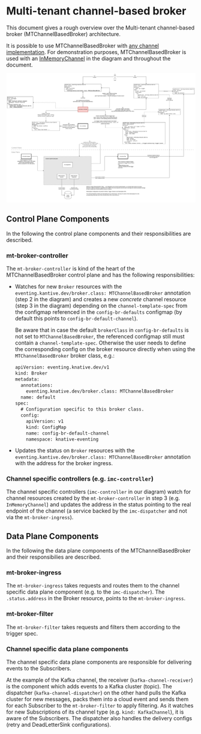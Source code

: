 # Multi-tenant channel-based broker

This document gives a rough overview over the Multi-tenant channel-based broker (MTChannelBasedBroker) architecture.

It is possible to use MTChannelBasedBroker with [any channel implementation](https://knative.dev/docs/eventing/channels/channels-crds/). For demonstration purposes, MTChannelBasedBroker is used with an [InMemoryChannel](https://github.com/knative/eventing/blob/release-1.9/config/channels/in-memory-channel/README.md) in the diagram and throughout the document.

![Alt text here](mt-channel-broker.png)

## Control Plane Components

In the following the control plane components and their responsibilities are described.

### mt-broker-controller

The `mt-broker-controller` is kind of the heart of the MTChannelBasedBroker control plane and has the following responsibilities:

* Watches for new `Broker` resources with the `eventing.kantive.dev/broker.class: MTChannelBasedBroker` annotation (step 2 in the diagram) and creates a new _concrete_ channel resource (step 3 in the diagram) depending on the `channel-template-spec` from the configmap referenced in the `config-br-defaults` configmap (by default this points to `config-br-default-channel`). 

  Be aware that in case the default `brokerClass` in `config-br-defaults` is not set to `MTChannelBasedBroker`, the referenced configmap still must contain a `channel-template-spec`. Otherwise the user needs to define the corresponding config on the broker resource directly when using the `MTChannelBasedBroker` broker class, e.g.:

  ```
  apiVersion: eventing.knative.dev/v1
  kind: Broker
  metadata:
    annotations:
      eventing.knative.dev/broker.class: MTChannelBasedBroker
    name: default
  spec:
    # Configuration specific to this broker class.
    config:
      apiVersion: v1
      kind: ConfigMap
      name: config-br-default-channel
      namespace: knative-eventing
  ```
* Updates the status on `Broker` resources with the `eventing.kantive.dev/broker.class: MTChannelBasedBroker` annotation with the address for the broker ingress.

### Channel specific controllers (e.g. `imc-controller`)

The channel specific controllers (`imc-controller` in our diagram) watch for channel resources created by the `mt-broker-controller` in step 3 (e.g. `InMemoryChannel`) and updates the address in the status pointing to the real endpoint of the channel (a service backed by the `imc-dispatcher` and not via the `mt-broker-ingress`).

## Data Plane Components

In the following the data plane components of the MTChannelBasedBroker and their responsibilies are described.

### mt-broker-ingress

The `mt-broker-ingress` takes requests and routes them to the channel specific data plane component (e.g. to the `imc-dispatcher`). The `.status.address` in the Broker resource, points to the `mt-broker-ingress`.

### mt-broker-filter

The `mt-broker-filter` takes requests and filters them according to the trigger spec.

### Channel specific data plane components

The channel specific data plane components are responsible for delivering events to the Subscribers. 

At the example of the Kafka channel, the receiver (`kafka-channel-receiver`) is the component which adds events to a Kafka cluster (topic). The dispatcher (`kafka-channel-dispatcher`) on the other hand pulls the Kafka cluster for new messages, packs them into a cloud event and sends them for each Subscriber to the `mt-broker-filter` to apply filtering. As it watches for new Subscriptions of its channel type (e.g. `kind: KafkaChannel`), it is aware of the Subscribers. The dispatcher also handles the delivery configs (retry and DeadLetterSink configurations).
